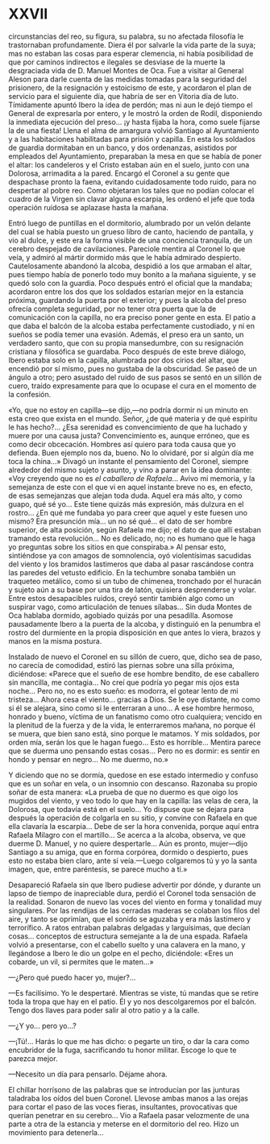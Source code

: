 # XXVII

circunstancias del reo, su figura, su palabra, su no afectada filosofía le
trastornaban profundamente. Diera él por salvarle la vida parte de la suya;
mas no estaban las cosas para esperar clemencia, ni había posibilidad de
que por caminos indirectos e ilegales se desviase de la muerte la
desgraciada vida de D. Manuel Montes de Oca. Fue a visitar al General
Aleson para darle cuenta de las medidas tomadas para la seguridad del
prisionero, de la resignación y estoicismo de este, y acordaron el plan de
servicio para el siguiente día, que habría de ser en Vitoria día de luto.
Tímidamente apuntó Ibero la idea de perdón; mas ni aun le dejó tiempo el
General de expresarla por entero, y le mostró la orden de Rodil,
disponiendo la inmediata ejecución del preso... ¡y hasta fijaba la hora,
como suele fijarse la de una fiesta! Llena el alma de amargura volvió
Santiago al Ayuntamiento y a las habitaciones habilitadas para prisión y
capilla. En esta los soldados de guardia dormitaban en un banco, y dos
ordenanzas, asistidos por empleados del Ayuntamiento, preparaban la
mesa en que se había de poner el altar: los candeleros y el Cristo estaban
aún en el suelo, junto con una Dolorosa, arrimadita a la pared. Encargó el
Coronel a su gente que despachase pronto la faena, evitando
cuidadosamente todo ruido, para no despertar al pobre reo. Como
objetaran los tales que no podían colocar el cuadro de la Virgen sin clavar
alguna escarpia, les ordenó el jefe que toda operación ruidosa se aplazase
hasta la mañana.

Entró luego de puntillas en el dormitorio, alumbrado por un velón delante del
cual se había puesto un grueso libro de canto, haciendo de pantalla, y vio al
dulce, y este era la forma visible de una conciencia tranquila, de un cerebro
despejado de cavilaciones. Pareciole mentira al Coronel lo que veía, y admiró
al mártir dormido más que le había admirado despierto. Cautelosamente abandonó
la alcoba, despidió a los que armaban el altar, pues tiempo había de ponerlo
todo muy bonito a la mañana siguiente, y se quedó solo con la guardia. Poco
después entró el oficial que la mandaba; acordaron entre los dos que los
soldados estarían mejor en la estancia próxima, guardando la puerta por el
exterior; y pues la alcoba del preso ofrecía completa seguridad, por no tener
otra puerta que la de comunicación con la capilla, no era preciso poner gente
en esta. El patio a que daba el balcón de la alcoba estaba perfectamente
custodiado, y ni en sueños se podía temer una evasión. Además, el preso era un
santo, un verdadero santo, que con su propia mansedumbre, con su resignación
cristiana y filosófica se guardaba. Poco después de este breve diálogo, Ibero
estaba solo en la capilla, alumbrada por dos cirios del altar, que encendió por
sí mismo, pues no gustaba de la obscuridad. Se paseó de un ángulo a otro; pero
asustado del ruido de sus pasos se sentó en un sillón de cuero, traído
expresamente para que lo ocupase el cura en el momento de la confesión.

«Yo, que no estoy en capilla—se dijo,—no podría dormir ni un minuto en esta
creo que exista en el mundo. Señor, ¿de qué materia y de qué espíritu le has
hecho?... ¿Esa serenidad es convencimiento de que ha luchado y muere por una
causa justa? Convencimiento es, aunque erróneo, que es como decir obcecación.
Hombres así quiero para toda causa que yo defienda. Buen ejemplo nos da, bueno.
No lo olvidaré, por si algún día me toca la china...» Divagó un instante el
pensamiento del Coronel, siempre alrededor del mismo sujeto y asunto, y vino
a parar en la idea dominante: «Voy creyendo que no es *el caballero de
Rafaela*... Avivo mi memoria, y la semejanza de este con el que vi en aquel
instante breve no es, en efecto, de esas semejanzas que alejan toda duda. Aquel
era más alto, y como guapo, qué sé yo... Este tiene quizás más expresión, más
dulzura en el rostro... ¿En qué me fundaba yo para creer que aquel y este
fuesen uno mismo? Era presunción mía... un no sé qué... el dato de ser hombre
superior, de alta posición, según Rafaela me dijo; el dato de que allí estaban
tramando esta revolución... No es delicado, no; no es humano que le haga yo
preguntas sobre los sitios en que conspiraba.» Al pensar esto, sintiéndose ya
con amagos de somnolencia, oyó violentísimas sacudidas del viento y los
bramidos lastimeros que daba al pasar rascándose contra las paredes del vetusto
edificio. En la techumbre sonaba también un traqueteo metálico, como si un tubo
de chimenea, tronchado por el huracán y sujeto aún a su base por una tira de
latón, quisiera desprenderse y volar. Entre estos desapacibles ruidos, creyó
sentir también algo como un suspirar vago, como articulación de tenues
sílabas... Sin duda Montes de Oca hablaba dormido, agobiado quizás por una
pesadilla. Asomose pausadamente Ibero a la puerta de la alcoba, y distinguió en
la penumbra el rostro del durmiente en la propia disposición en que antes lo
viera, brazos y manos en la misma postura.

Instalado de nuevo el Coronel en su sillón de cuero, que, dicho sea de paso, no
carecía de comodidad, estiró las piernas sobre una silla próxima, diciéndose:
«Parece que el sueño de ese hombre bendito, de ese caballero sin mancilla, me
contagia... No creí que podría yo pegar mis ojos esta noche... Pero no, no es
esto sueño: es modorra, el gotear lento de mi tristeza... Ahora cesa el
viento... gracias a Dios. Se le oye distante, no como si él se alejara, sino
como si le enterraran a uno... A ese hombre hermoso, honrado y bueno, víctima
de un fanatismo como otro cualquiera; vencido en la plenitud de la fuerza y de
la vida, le enterraremos mañana, no porque él se muera, que bien sano está,
sino porque le matamos. Y mis soldados, por orden mía, serán los que le hagan
fuego... Esto es horrible... Mentira parece que se duerma uno pensando estas
cosas... Pero no es dormir: es sentir en hondo y pensar en negro... No me
duermo, no.»

Y diciendo que no se dormía, quedose en ese estado intermedio y confuso que es
un soñar en vela, o un insomnio con descanso. Razonaba su propio soñar de esta
manera: «La prueba de que no duermo es que oigo los mugidos del viento, y veo
todo lo que hay en la capilla: las velas de cera, la Dolorosa, que todavía está
en el suelo... Yo dispuse que se dejara para después la operación de colgarla
en su sitio, y convine con Rafaela en que ella clavaría la escarpia... Debe de
ser la hora convenida, porque aquí entra Rafaela Milagro con el martillo... Se
acerca a la alcoba, observa, ve que duerme D. Manuel, y no quiere
despertarle... Aún es pronto, mujer—dijo Santiago a su amiga, que en forma
corpórea, dormido o despierto, pues esto no estaba bien claro, ante sí
veía.—Luego colgaremos tú y yo la santa imagen, que, entre paréntesis, se
parece mucho a ti.»

Desapareció Rafaela sin que Ibero pudiese advertir por dónde, y durante un
lapso de tiempo de inapreciable dura, perdió el Coronel toda sensación de la
realidad. Sonaron de nuevo las voces del viento en forma y tonalidad muy
singulares. Por las rendijas de las cerradas maderas se colaban los filos del
aire, y tanto se oprimían, que el sonido se aguzaba y era más lastimero
y terrorífico. A ratos entraban palabras delgadas y larguísimas, que decían
cosas... conceptos de estructura semejante a la de una espada. Rafaela volvió
a presentarse, con el cabello suelto y una calavera en la mano, y llegándose
a Ibero le dio un golpe en el pecho, diciéndole: «Eres un cobarde, un vil, si
permites que le maten...»

—¿Pero qué puedo hacer yo, mujer?...

—Es facilísimo. Yo le despertaré. Mientras se viste, tú mandas que se retire
toda la tropa que hay en el patio. Él y yo nos descolgaremos por el balcón.
Tengo dos llaves para poder salir al otro patio y a la calle.

—¿Y yo... pero yo...?

—¡Tú!... Harás lo que me has dicho: o pegarte un tiro, o dar la cara como
encubridor de la fuga, sacrificando tu honor militar. Escoge lo que te parezca
mejor.

—Necesito un día para pensarlo. Déjame ahora.

El chillar horrísono de las palabras que se introducían por las junturas
taladraba los oídos del buen Coronel. Llevose ambas manos a las orejas para
cortar el paso de las voces fieras, insultantes, provocativas que querían
penetrar en su cerebro... Vio a Rafaela pasar velozmente de una parte a otra de
la estancia y meterse en el dormitorio del reo. Hizo un movimiento para
detenerla...
